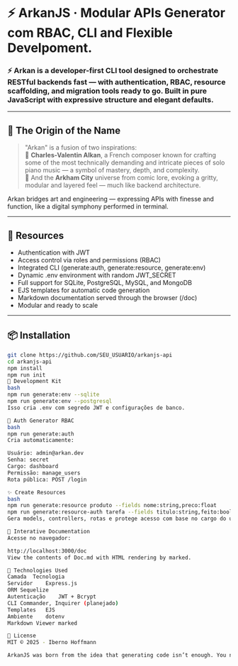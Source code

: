 # ⚡ ArkanJS · Modular APIs Generator com RBAC, CLI and Flexible Develpoment.

### ⚡ Arkan is a developer-first CLI tool designed to orchestrate RESTful backends fast — with authentication, RBAC, resource scaffolding, and migration tools ready to go. Built in pure JavaScript with expressive structure and elegant defaults.

---

## 📖 The Origin of the Name

> "Arkan" is a fusion of two inspirations:  
> 🎼 **Charles-Valentin Alkan**, a French composer known for crafting some of the most technically demanding and intricate pieces of solo piano music — a symbol of mastery, depth, and complexity.  
> 🦇 And the **Arkham City** universe from comic lore, evoking a gritty, modular and layered feel — much like backend architecture.

Arkan bridges art and engineering — expressing APIs with finesse and function, like a digital symphony performed in terminal.

---

## 🚀 Resources

- Authentication with JWT
- Access control via roles and permissions (RBAC)
- Integrated CLI (generate:auth, generate:resource, generate:env)
- Dynamic .env environment with random JWT_SECRET
- Full support for SQLite, PostgreSQL, MySQL, and MongoDB
- EJS templates for automatic code generation
- Markdown documentation served through the browser (/doc)
- Modular and ready to scale

---

## 📦 Installation

```bash
git clone https://github.com/SEU_USUARIO/arkanjs-api
cd arkanjs-api
npm install
npm run init
🔧 Development Kit
bash
npm run generate:env --sqlite
npm run generate:env --postgresql
Isso cria .env com segredo JWT e configurações de banco.

🔐 Auth Generator RBAC
bash
npm run generate:auth
Cria automaticamente:

Usuário: admin@arkan.dev
Senha: secret
Cargo: dashboard
Permissão: manage_users
Rota pública: POST /login

✨ Create Resources
bash
npm run generate:resource produto --fields nome:string,preco:float
npm run generate:resource-auth tarefa --fields titulo:string,feito:boolean
Gera models, controllers, rotas e protege acesso com base no cargo do usuário.

📄 Interative Documentation
Acesse no navegador:

http://localhost:3000/doc
View the contents of Doc.md with HTML rendering by marked.

🧰 Technologies Used
Camada	Tecnologia
Servidor	Express.js
ORM	Sequelize
Autenticação	JWT + Bcrypt
CLI	Commander, Inquirer (planejado)
Templates	EJS
Ambiente	dotenv
Markdown Viewer	marked

📝 License
MIT © 2025 - Iberno Hoffmann

ArkanJS was born from the idea that generating code isn’t enough. You need to generate structure, security, and meaning. If you enjoy elegant and flexible backend development, this is your foundation. Built with 💙, Classical Music, and architecture.

